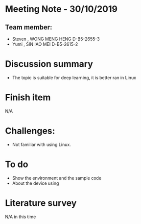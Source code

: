 # Meeting Note - 30/10/2019

## Team member:
- Steven , WONG MENG HENG D-B5-2655-3
- Yumi   , SIN IAO MEI    D-B5-2615-2

# Discussion summary
- The topic is suitable for deep learning, it is better ran in Linux

# Finish item
N/A

# Challenges:
- Not familiar with using Linux.

# To do
- Show the environment and the sample code
- About the device using
# Literature survey

N/A in this time
